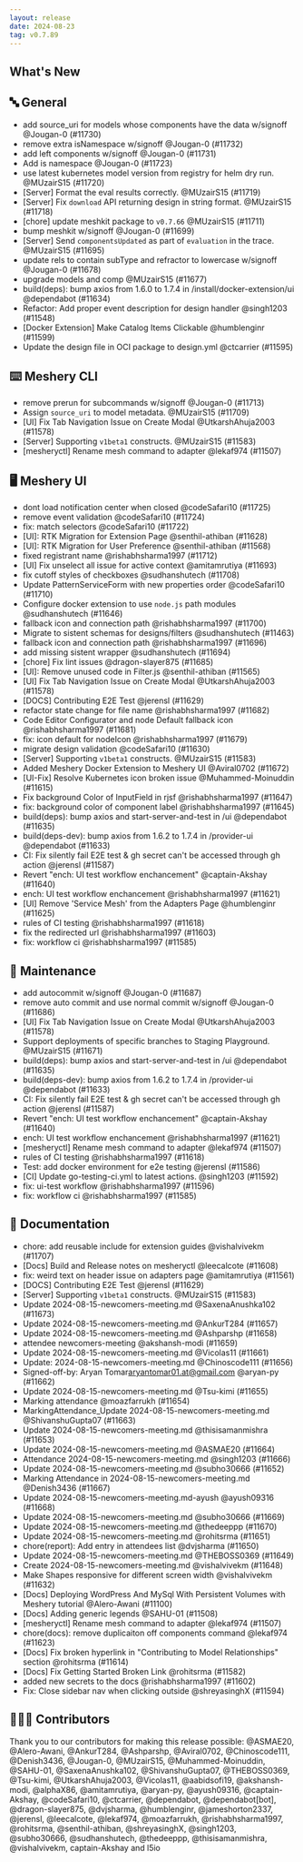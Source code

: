 ```yaml
---
layout: release
date: 2024-08-23
tag: v0.7.89
---
```


## What's New
## 🔤 General
- add source_uri for models whose components have the data w/signoff @Jougan-0 (#11730)
- remove extra isNamespace w/signoff @Jougan-0 (#11732)
- add left components w/signoff @Jougan-0 (#11731)
- Add is namespace @Jougan-0 (#11723)
- use latest kubernetes model version from registry for helm dry run. @MUzairS15 (#11720)
- [Server] Format the eval results correctly. @MUzairS15 (#11719)
- [Server] Fix `download` API returning design in string format. @MUzairS15 (#11718)
- [chore] update meshkit package to `v0.7.66` @MUzairS15 (#11711)
- bump meshkit w/signoff @Jougan-0 (#11699)
- [Server] Send `componentsUpdated` as part of `evaluation` in the trace. @MUzairS15 (#11695)
- update rels to contain subType and refractor to lowercase w/signoff @Jougan-0 (#11678)
- upgrade models and comp @MUzairS15 (#11677)
- build(deps): bump axios from 1.6.0 to 1.7.4 in /install/docker-extension/ui @dependabot (#11634)
- Refactor: Add proper event description for design handler @singh1203 (#11548)
- [Docker Extension] Make Catalog Items Clickable @humblenginr (#11599)
- Update the design file in OCI package to design.yml @ctcarrier (#11595)

## ⌨️ Meshery CLI

- remove prerun for subcommands w/signoff @Jougan-0 (#11713)
- Assign `source_uri` to model metadata. @MUzairS15 (#11709)
- [UI] Fix Tab Navigation Issue on Create Modal @UtkarshAhuja2003 (#11578)
- [Server] Supporting `v1beta1` constructs. @MUzairS15 (#11583)
- [mesheryctl] Rename mesh command to adapter @lekaf974 (#11507)

## 🖥 Meshery UI

- dont load notification center when closed @codeSafari10 (#11725)
- remove event validation @codeSafari10 (#11724)
- fix: match selectors @codeSafari10 (#11722)
- [UI]: RTK Migration for Extension Page @senthil-athiban (#11628)
- [UI]: RTK Migration for User Preference @senthil-athiban (#11568)
- fixed registrant name @rishabhsharma1997 (#11712)
- [UI] Fix unselect all issue for active context @amitamrutiya (#11693)
- fix cutoff styles of checkboxes @sudhanshutech (#11708)
- Update PatternServiceForm with new properties order  @codeSafari10 (#11710)
- Configure docker extension to use `node.js` path modules @sudhanshutech (#11646)
- fallback icon and connection path @rishabhsharma1997 (#11700)
- Migrate to sistent schemas for designs/filters @sudhanshutech (#11463)
- fallback icon and connection path @rishabhsharma1997 (#11696)
- add missing sistent wrapper @sudhanshutech (#11694)
- [chore] Fix lint issues @dragon-slayer875 (#11685)
- [UI]: Remove unused code in Filter.js @senthil-athiban (#11565)
- [UI] Fix Tab Navigation Issue on Create Modal @UtkarshAhuja2003 (#11578)
- [DOCS] Contributing E2E Test @jerensl (#11629)
- refactor state change for file name @rishabhsharma1997 (#11682)
- Code Editor Configurator and node Default fallback icon @rishabhsharma1997 (#11681)
- fix: icon default for nodeIcon @rishabhsharma1997 (#11679)
- migrate design validation @codeSafari10 (#11630)
- [Server] Supporting `v1beta1` constructs. @MUzairS15 (#11583)
- Added Meshery Docker Extension to Meshery UI @Aviral0702 (#11672)
- [UI-Fix] Resolve Kubernetes icon broken issue @Muhammed-Moinuddin (#11615)
- Fix background Color of InputField in rjsf @rishabhsharma1997 (#11647)
- fix: background color of component label @rishabhsharma1997 (#11645)
- build(deps): bump axios and start-server-and-test in /ui @dependabot (#11635)
- build(deps-dev): bump axios from 1.6.2 to 1.7.4 in /provider-ui @dependabot (#11633)
- CI: Fix silently fail E2E test & gh secret can't be accessed through gh action @jerensl (#11587)
- Revert "ench: UI test workflow enchancement" @captain-Akshay (#11640)
- ench: UI test workflow enchancement @rishabhsharma1997 (#11621)
- [UI] Remove 'Service Mesh' from the Adapters Page @humblenginr (#11625)
- rules of CI testing @rishabhsharma1997 (#11618)
- fix the redirected url @rishabhsharma1997 (#11603)
- fix: workflow ci @rishabhsharma1997 (#11585)

## 🧰 Maintenance

- add autocommit w/signoff @Jougan-0 (#11687)
- remove auto commit and use normal commit w/signoff @Jougan-0 (#11686)
- [UI] Fix Tab Navigation Issue on Create Modal @UtkarshAhuja2003 (#11578)
- Support deployments of specific branches to Staging Playground. @MUzairS15 (#11671)
- build(deps): bump axios and start-server-and-test in /ui @dependabot (#11635)
- build(deps-dev): bump axios from 1.6.2 to 1.7.4 in /provider-ui @dependabot (#11633)
- CI: Fix silently fail E2E test & gh secret can't be accessed through gh action @jerensl (#11587)
- Revert "ench: UI test workflow enchancement" @captain-Akshay (#11640)
- ench: UI test workflow enchancement @rishabhsharma1997 (#11621)
- [mesheryctl] Rename mesh command to adapter @lekaf974 (#11507)
- rules of CI testing @rishabhsharma1997 (#11618)
- Test: add docker environment for e2e testing @jerensl (#11586)
- [CI] Update go-testing-ci.yml to latest actions. @singh1203 (#11592)
- fix: ui-test workflow @rishabhsharma1997 (#11596)
- fix: workflow ci @rishabhsharma1997 (#11585)

## 📖 Documentation

- chore: add reusable include for extension guides @vishalvivekm (#11707)
- [Docs] Build and Release notes on mesheryctl @leecalcote (#11608)
- fix: weird text on header issue on adapters page @amitamrutiya (#11561)
- [DOCS] Contributing E2E Test @jerensl (#11629)
- [Server] Supporting `v1beta1` constructs. @MUzairS15 (#11583)
- Update 2024-08-15-newcomers-meeting.md @SaxenaAnushka102 (#11673)
- Update 2024-08-15-newcomers-meeting.md @AnkurT284 (#11657)
- Update 2024-08-15-newcomers-meeting.md @Ashparshp (#11658)
- attendee newcomers-meeting @akshansh-modi (#11659)
- Update 2024-08-15-newcomers-meeting.md @Vicolas11 (#11661)
- Update: 2024-08-15-newcomers-meeting.md @Chinoscode111 (#11656)
- Signed-off-by: Aryan Tomar<aryantomar01.at@gmail.com> @aryan-py (#11662)
- Update 2024-08-15-newcomers-meeting.md @Tsu-kimi (#11655)
- Marking attendance @moazfarrukh (#11654)
- MarkingAttendance_Update 2024-08-15-newcomers-meeting.md @ShivanshuGupta07 (#11663)
- Update 2024-08-15-newcomers-meeting.md @thisisamanmishra (#11653)
- Update 2024-08-15-newcomers-meeting.md @ASMAE20 (#11664)
- Attendance 2024-08-15-newcomers-meeting.md @singh1203 (#11666)
- Update 2024-08-15-newcomers-meeting.md @subho30666 (#11652)
- Marking Attendance in 2024-08-15-newcomers-meeting.md @Denish3436 (#11667)
- Update 2024-08-15-newcomers-meeting.md-ayush @ayush09316 (#11668)
- Update 2024-08-15-newcomers-meeting.md @subho30666 (#11669)
- Update 2024-08-15-newcomers-meeting.md @thedeeppp (#11670)
- Update 2024-08-15-newcomers-meeting.md @rohitsrma (#11651)
- chore(report): Add entry in attendees list @dvjsharma (#11650)
- Update 2024-08-15-newcomers-meeting.md @THEBOSS0369 (#11649)
- Create 2024-08-15-newcomers-meeting.md @vishalvivekm (#11648)
- Make Shapes responsive for different screen width @vishalvivekm (#11632)
- [Docs] Deploying WordPress And MySql With Persistent Volumes with Meshery tutorial @Alero-Awani (#11100)
- [Docs] Adding generic legends @SAHU-01 (#11508)
- [mesheryctl] Rename mesh command to adapter @lekaf974 (#11507)
- chore(docs): remove duplicaiton off components command @lekaf974 (#11623)
- [Docs] Fix broken hyperlink in "Contributing to Model Relationships" section @rohitsrma (#11614)
- [Docs] Fix Getting Started Broken Link @rohitsrma (#11582)
- added new secrets to the docs @rishabhsharma1997 (#11602)
- Fix: Close sidebar nav when clicking outside @shreyasinghX (#11594)

## 👨🏽‍💻 Contributors

Thank you to our contributors for making this release possible:
@ASMAE20, @Alero-Awani, @AnkurT284, @Ashparshp, @Aviral0702, @Chinoscode111, @Denish3436, @Jougan-0, @MUzairS15, @Muhammed-Moinuddin, @SAHU-01, @SaxenaAnushka102, @ShivanshuGupta07, @THEBOSS0369, @Tsu-kimi, @UtkarshAhuja2003, @Vicolas11, @aabidsofi19, @akshansh-modi, @alphaX86, @amitamrutiya, @aryan-py, @ayush09316, @captain-Akshay, @codeSafari10, @ctcarrier, @dependabot, @dependabot[bot], @dragon-slayer875, @dvjsharma, @humblenginr, @jameshorton2337, @jerensl, @leecalcote, @lekaf974, @moazfarrukh, @rishabhsharma1997, @rohitsrma, @senthil-athiban, @shreyasinghX, @singh1203, @subho30666, @sudhanshutech, @thedeeppp, @thisisamanmishra, @vishalvivekm, captain-Akshay and l5io
